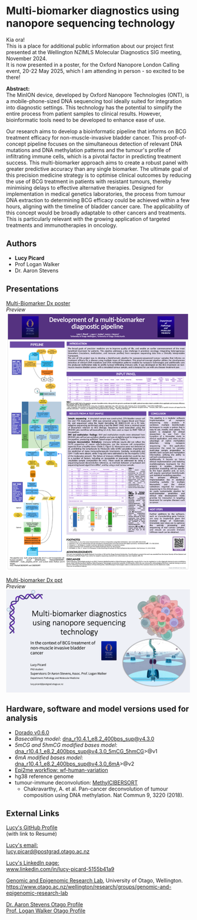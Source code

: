 # Multi-biomarker diagnostics using nanopore sequencing technology

Kia ora!  
This is a place for additional public information about our project first presented at the Wellington NZIMLS Molecular Diagnostics SIG meeting, November 2024.  
It is now presented in a poster, for the Oxford Nanopore London Calling event, 20-22 May 2025, which I am attending in person - so excited to be there!


**Abstract:**  
The MinION device, developed by Oxford Nanopore Technologies (ONT), is a mobile-phone-sized DNA sequencing tool ideally suited for integration into diagnostic settings. This technology has the potential to simplify the entire process from patient samples to clinical results. However, bioinformatic tools need to be developed to enhance ease of use.  

Our research aims to develop a bioinformatic pipeline that informs on BCG treatment efficacy for non-muscle-invasive bladder cancer. This proof-of-concept pipeline focuses on the simultaneous detection of relevant DNA mutations and DNA methylation patterns and the tumour's profile of infiltrating immune cells, which is a pivotal factor in predicting treatment success. This multi-biomarker approach aims to create a robust panel with greater predictive accuracy than any single biomarker. The ultimate goal of this precision medicine strategy is to optimise clinical outcomes by reducing the use of BCG treatment in patients with resistant tumours, thereby minimising delays to effective alternative therapies. Designed for implementation in medical genetics laboratories, the process from tumour DNA extraction to determining BCG efficacy could be achieved within a few hours, aligning with the timeline of bladder cancer care. The applicability of this concept would be broadly adaptable to other cancers and treatments. This is particularly relevant with the growing application of targeted treatments and immunotherapies in oncology.

## Authors

* **Lucy Picard**
* Prof Logan Walker
* Dr. Aaron Stevens

## Presentations

[Multi-Biomarker Dx poster](Multi-biomarker_nanopore_poster.pdf)  
*Preview*    
<img src="images/poster_preview.png" alt="Poster preview" width="500"/>    

[Multi-biomarker Dx ppt](lucypicard_multi-biom_Nov2024.pdf)  
*Preview*    
<img src="images/first_slide.png" alt="First slide preview" width="500"/>  

## Hardware, software and model versions used for analysis

* [Dorado v0.6.0](https://github.com/nanoporetech/dorado)
* *Basecalling model*: dna_r10.4.1_e8.2_400bps_sup@v4.3.0
* *5mCG and 5hmCG modified bases model*: dna_r10.4.1_e8.2_400bps_sup@v4.3.0_5mCG_5hmCG>@v1
* *6mA modified bases model*: dna_r10.4.1_e8.2_400bps_sup@v4.3.0_6mA>@v2
* [Epi2me workflow: wf-human-variation](https://github.com/epi2me-labs/wf-human-variation)
* hg38 reference genome
* tumour-immune deconvolution: [MethylCIBERSORT](https://github.com/WonyoungCho/MethylCIBERSORT)
  * Chakravarthy, A. et al. Pan-cancer deconvolution of tumour composition using DNA methylation. Nat Commun 9, 3220 (2018).

## External Links

[Lucy's GitHub Profile](https://github.com/lucy924)  
(with link to Resumé)

[Lucy's email:](mailto:lucy.picard@postgrad.otago.ac.nz)  
lucy.picard@postgrad.otago.ac.nz  

[Lucy's LinkedIn page:](www.linkedin.com/in/lucy-picard-5155b41a9)  
www.linkedin.com/in/lucy-picard-5155b41a9   

[Genomic and Epigenomic Research Lab](https://www.otago.ac.nz/wellington/research/groups/genomic-and-epigenomic-research-lab), University of Otago, Wellington.  
https://www.otago.ac.nz/wellington/research/groups/genomic-and-epigenomic-research-lab  

[Dr. Aaron Stevens Otago Profile](https://www.otago.ac.nz/gene-structure/staff/aaron-stevens)  
[Prof. Logan Walker Otago Profile](https://www.otago.ac.nz/mackenzie-cancer/staff/logan-walker)
